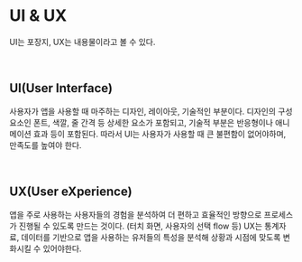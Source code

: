 # UI & UX

UI는 포장지, UX는 내용물이라고 볼 수 있다.

</br>

## UI(User Interface)

사용자가 앱을 사용할 때 마주하는 디자인, 레이아웃, 기술적인 부분이다. 디자인의 구성요소인 폰트, 색깔, 줄 간격 등 상세한 요소가 포함되고, 기술적 부분은 반응형이나 애니메이션 효과 등이 포함된다. 따라서 UI는 사용자가 사용할 때 큰 불편함이 없어야하며, 만족도를 높여야 한다.

</br>

## UX(User eXperience)

앱을 주로 사용하는 사용자들의 경험을 분석하여 더 편하고 효율적인 방향으로 프로세스가 진행될 수 있도록 만드는 것이다. (터치 화면, 사용자의 선택 flow 등) UX는 통계자료, 데이터를 기반으로 앱을 사용하는 유저들의 특성을 분석해 상황과 시점에 맞도록 변화시킬 수 있어야한다.
